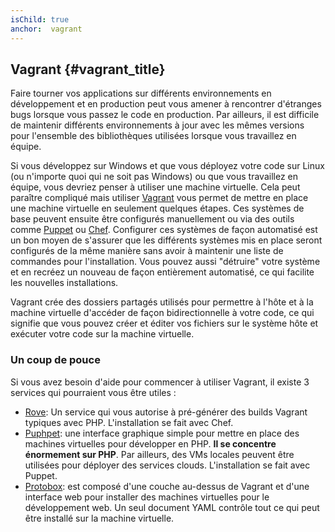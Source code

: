 ```yaml
---
isChild: true
anchor:  vagrant
---
```


## Vagrant {#vagrant_title}

Faire tourner vos applications sur différents environnements en développement et en production peut vous amener à 
rencontrer d'étranges bugs lorsque vous passez le code en production. Par ailleurs, il est difficile de maintenir 
différents environnements à jour avec les mêmes versions pour l'ensemble des bibliothèques utilisées lorsque vous 
travaillez en équipe.

Si vous développez sur Windows et que vous déployez votre code sur Linux (ou n'importe quoi qui ne soit pas Windows) 
ou que vous travaillez en équipe, vous devriez penser à utiliser une machine virtuelle. Cela peut paraître compliqué mais 
utiliser [Vagrant][vagrant] vous permet de mettre en place une machine virtuelle en seulement quelques étapes. 
Ces systèmes de base peuvent ensuite être configurés manuellement ou via des outils comme [Puppet][puppet] ou 
[Chef][chef]. Configurer ces systèmes de façon automatisé est un bon moyen de s'assurer que les différents systèmes 
mis en place seront configurés de la même manière sans avoir à maintenir une liste de commandes pour l'installation. 
Vous pouvez aussi "détruire" votre système et en recréez un nouveau de façon entièrement automatisé, ce qui facilite 
les nouvelles installations.

Vagrant crée des dossiers partagés utilisés pour permettre à l'hôte et à la machine virtuelle d'accéder 
de façon bidirectionnelle à votre code, ce qui signifie que vous pouvez créer et éditer vos fichiers sur le système 
hôte et exécuter votre code sur la machine virtuelle.

### Un coup de pouce

Si vous avez besoin d'aide pour commencer à utiliser Vagrant, il existe 3 services qui pourraient vous être utiles :

- [Rove][rove]: Un service qui vous autorise à pré-générer des builds Vagrant typiques avec PHP. L'installation se fait 
avec Chef.
- [Puphpet][puphpet]: une interface graphique simple pour mettre en place des machines virtuelles pour développer en PHP.
 **Il se concentre énormement sur PHP**. Par ailleurs, des VMs locales peuvent être utilisées pour déployer des services 
clouds. L'installation se fait avec Puppet.
- [Protobox][protobox]: est composé d'une couche au-dessus de Vagrant et d'une interface web pour installer des machines 
virtuelles pour le développement web. Un seul document YAML contrôle tout ce qui peut être installé sur la machine 
virtuelle.

[vagrant]: http://vagrantup.com/
[puppet]: http://www.puppetlabs.com/
[chef]: http://www.opscode.com/
[rove]: http://rove.io/
[puphpet]: https://puphpet.com/
[protobox]: http://getprotobox.com/
